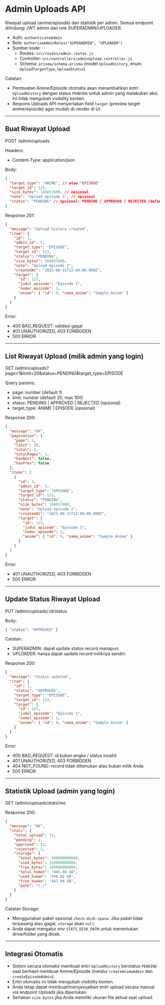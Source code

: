 # Admin Uploads API

Riwayat upload (anime/episode) dan statistik per admin. Semua endpoint dilindungi JWT admin dan role SUPERADMIN/UPLOADER.

- Auth: `authenticateAdmin`
- Role: `authorizeAdminRoles("SUPERADMIN", "UPLOADER")`
- Sumber kode:
  - Routes: `src/routes/admin.routes.js`
  - Controller: `src/controllers/adminUpload.controller.js`
  - Schema: `prisma/schema.prisma` (model `UploadHistory`, enum `UploadTargetType`, `UploadStatus`)

Catatan:
- Pembuatan Anime/Episode otomatis akan menambahkan entri `UploadHistory` dengan status `PENDING` untuk admin yang melakukan aksi. Ini tidak mengubah visibility konten.
- Respons Uploads API menyertakan field `target` (preview target anime/episode) agar mudah di-render di UI.

---

## Buat Riwayat Upload

POST /admin/uploads

Headers:
- Content-Type: application/json

Body:
```json
{
  "target_type": "ANIME", // atau "EPISODE"
  "target_id": 123,
  "size_bytes": 104857600, // opsional
  "note": "Upload episode 1", // opsional
  "status": "PENDING" // opsional: PENDING | APPROVED | REJECTED (default PENDING)
}
```

Response 201:
```json
{
  "message": "Upload history created",
  "item": {
    "id": 1,
    "admin_id": 5,
    "target_type": "EPISODE",
    "target_id": 123,
    "status": "PENDING",
    "size_bytes": 104857600,
    "note": "Upload episode 1",
    "createdAt": "2025-08-31T12:00:00.000Z",
    "target": {
      "id": 123,
      "judul_episode": "Episode 1",
      "nomor_episode": 1,
      "anime": { "id": 9, "nama_anime": "Sample Anime" }
    }
  }
}
```

Error:
- 400 BAD_REQUEST: validasi gagal
- 401 UNAUTHORIZED, 403 FORBIDDEN
- 500 ERROR

---

## List Riwayat Upload (milik admin yang login)

GET /admin/uploads?page=1&limit=20&status=PENDING&target_type=EPISODE

Query params:
- page: number (default 1)
- limit: number (default 20, max 100)
- status: PENDING | APPROVED | REJECTED (opsional)
- target_type: ANIME | EPISODE (opsional)

Response 200:
```json
{
  "message": "OK",
  "pagination": {
    "page": 1,
    "limit": 20,
    "total": 3,
    "totalPages": 1,
    "hasNext": false,
    "hasPrev": false
  },
  "items": [
    {
      "id": 1,
      "admin_id": 5,
      "target_type": "EPISODE",
      "target_id": 123,
      "status": "PENDING",
      "size_bytes": 104857600,
      "note": "Upload episode 1",
      "createdAt": "2025-08-31T12:00:00.000Z",
      "target": {
        "id": 123,
        "judul_episode": "Episode 1",
        "nomor_episode": 1,
        "anime": { "id": 9, "nama_anime": "Sample Anime" }
      }
    }
  ]
}
```

Error:
- 401 UNAUTHORIZED, 403 FORBIDDEN
- 500 ERROR

---

## Update Status Riwayat Upload

PUT /admin/uploads/:id/status

Body:
```json
{ "status": "APPROVED" }
```

Catatan:
- SUPERADMIN: dapat update status record manapun.
- UPLOADER: hanya dapat update record miliknya sendiri.

Response 200:
```json
{
  "message": "Status updated",
  "item": {
    "id": 1,
    "status": "APPROVED",
    "target_type": "EPISODE",
    "target_id": 123,
    "target": {
      "id": 123,
      "judul_episode": "Episode 1",
      "nomor_episode": 1,
      "anime": { "id": 9, "nama_anime": "Sample Anime" }
    }
  }
}
```

Error:
- 400 BAD_REQUEST: id bukan angka / status invalid
- 401 UNAUTHORIZED, 403 FORBIDDEN
- 404 NOT_FOUND: record tidak ditemukan atau bukan milik Anda
- 500 ERROR

---

## Statistik Upload (admin yang login)

GET /admin/uploads/stats/me

Response 200:
```json
{
  "message": "OK",
  "stats": {
    "total_upload": 15,
    "pending": 2,
    "approved": 12,
    "rejected": 1,
    "storage": {
      "total_bytes": 500000000000,
      "used_bytes": 320000000000,
      "free_bytes": 180000000000,
      "total_human": "465.66 GB",
      "used_human": "298.02 GB",
      "free_human": "167.94 GB",
      "path": "C:/"
    }
  }
}
```

Catatan Storage:
- Menggunakan paket opsional `check-disk-space`. Jika paket tidak terpasang atau gagal, `storage` akan `null`.
- Anda dapat mengatur env `STATS_DISK_PATH` untuk menentukan drive/folder yang dicek.

---

## Integrasi Otomatis
- Sistem secara otomatis membuat entri `UploadHistory` berstatus `PENDING` saat berhasil membuat Anime/Episode (melalui `createAnimeAdmin` dan `createEpisodeAdmin`).
- Entri otomatis ini tidak mengubah visibility konten.
- Anda tetap dapat membuat/menyesuaikan entri upload secara manual via endpoint Uploads jika diperlukan.
- Sertakan `size_bytes` jika Anda memiliki ukuran file aktual saat upload.

